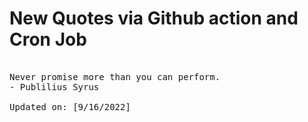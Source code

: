 # New Quotes via Github action and Cron Job

<pre>
<!-- #quote -->
Never promise more than you can perform.
- Publilius Syrus

Updated on: [9/16/2022]
<!-- #quoteEnd -->
</pre>
